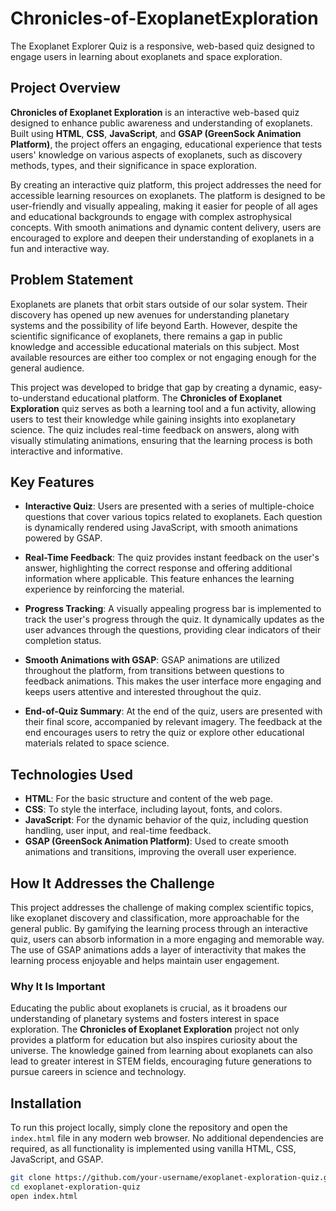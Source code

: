 # Chronicles-of-ExoplanetExploration
The Exoplanet Explorer Quiz is a responsive, web-based quiz designed to engage users in learning about exoplanets and space exploration.

## Project Overview

**Chronicles of Exoplanet Exploration** is an interactive web-based quiz designed to enhance public awareness and understanding of exoplanets. Built using **HTML**, **CSS**, **JavaScript**, and **GSAP (GreenSock Animation Platform)**, the project offers an engaging, educational experience that tests users' knowledge on various aspects of exoplanets, such as discovery methods, types, and their significance in space exploration.

By creating an interactive quiz platform, this project addresses the need for accessible learning resources on exoplanets. The platform is designed to be user-friendly and visually appealing, making it easier for people of all ages and educational backgrounds to engage with complex astrophysical concepts. With smooth animations and dynamic content delivery, users are encouraged to explore and deepen their understanding of exoplanets in a fun and interactive way.

## Problem Statement

Exoplanets are planets that orbit stars outside of our solar system. Their discovery has opened up new avenues for understanding planetary systems and the possibility of life beyond Earth. However, despite the scientific significance of exoplanets, there remains a gap in public knowledge and accessible educational materials on this subject. Most available resources are either too complex or not engaging enough for the general audience.

This project was developed to bridge that gap by creating a dynamic, easy-to-understand educational platform. The **Chronicles of Exoplanet Exploration** quiz serves as both a learning tool and a fun activity, allowing users to test their knowledge while gaining insights into exoplanetary science. The quiz includes real-time feedback on answers, along with visually stimulating animations, ensuring that the learning process is both interactive and informative.

## Key Features

- **Interactive Quiz**: Users are presented with a series of multiple-choice questions that cover various topics related to exoplanets. Each question is dynamically rendered using JavaScript, with smooth animations powered by GSAP.
  
- **Real-Time Feedback**: The quiz provides instant feedback on the user's answer, highlighting the correct response and offering additional information where applicable. This feature enhances the learning experience by reinforcing the material.

- **Progress Tracking**: A visually appealing progress bar is implemented to track the user's progress through the quiz. It dynamically updates as the user advances through the questions, providing clear indicators of their completion status.

- **Smooth Animations with GSAP**: GSAP animations are utilized throughout the platform, from transitions between questions to feedback animations. This makes the user interface more engaging and keeps users attentive and interested throughout the quiz.

- **End-of-Quiz Summary**: At the end of the quiz, users are presented with their final score, accompanied by relevant imagery. The feedback at the end encourages users to retry the quiz or explore other educational materials related to space science.

## Technologies Used

- **HTML**: For the basic structure and content of the web page.
- **CSS**: To style the interface, including layout, fonts, and colors.
- **JavaScript**: For the dynamic behavior of the quiz, including question handling, user input, and real-time feedback.
- **GSAP (GreenSock Animation Platform)**: Used to create smooth animations and transitions, improving the overall user experience.

## How It Addresses the Challenge

This project addresses the challenge of making complex scientific topics, like exoplanet discovery and classification, more approachable for the general public. By gamifying the learning process through an interactive quiz, users can absorb information in a more engaging and memorable way. The use of GSAP animations adds a layer of interactivity that makes the learning process enjoyable and helps maintain user engagement.

### Why It Is Important

Educating the public about exoplanets is crucial, as it broadens our understanding of planetary systems and fosters interest in space exploration. The **Chronicles of Exoplanet Exploration** project not only provides a platform for education but also inspires curiosity about the universe. The knowledge gained from learning about exoplanets can also lead to greater interest in STEM fields, encouraging future generations to pursue careers in science and technology.

## Installation

To run this project locally, simply clone the repository and open the `index.html` file in any modern web browser. No additional dependencies are required, as all functionality is implemented using vanilla HTML, CSS, JavaScript, and GSAP.

```bash
git clone https://github.com/your-username/exoplanet-exploration-quiz.git
cd exoplanet-exploration-quiz
open index.html

